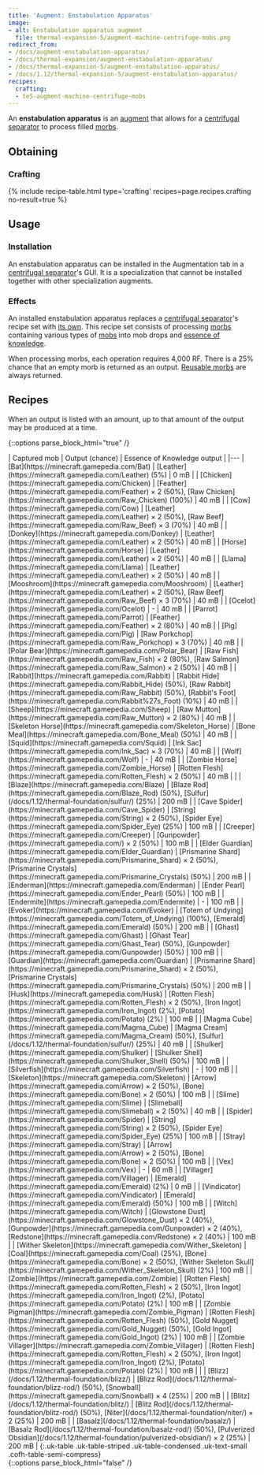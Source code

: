```yaml
---
title: 'Augment: Enstabulation Apparatus'
image:
- alt: Enstabulation apparatus augment
  file: thermal-expansion-5/augment-machine-centrifuge-mobs.png
redirect_from:
- /docs/augment-enstabulation-apparatus/
- /docs/thermal-expansion/augment-enstabulation-apparatus/
- /docs/thermal-expansion-5/augment-enstabulation-apparatus/
- /docs/1.12/thermal-expansion-5/augment-enstabulation-apparatus/
recipes:
  crafting:
  - te5-augment-machine-centrifuge-mobs
---
```


An **enstabulation apparatus** is an [augment](/docs/1.12/thermal-expansion/augments/) that allows for
a [centrifugal separator](/docs/1.12/thermal-expansion/centrifugal-separator/) to process filled
[morbs](/docs/1.12/thermal-expansion/morb/).


Obtaining
---------

### Crafting
{% include recipe-table.html type='crafting' recipes=page.recipes.crafting no-result=true %}


Usage
-----

### Installation
An enstabulation apparatus can be installed in the Augmentation tab in a
[centrifugal separator](/docs/1.12/thermal-expansion/centrifugal-separator/)'s GUI. It is a
specialization that cannot be installed together with other specialization
augments.

### Effects
An installed enstabulation apparatus replaces a [centrifugal
separator](/docs/1.12/thermal-expansion/centrifugal-separator/)'s recipe set with [its own](#recipes).
This recipe set consists of processing [morbs](/docs/1.12/thermal-expansion/morb/) containing various
types of [mobs](https://minecraft.gamepedia.com/Mob) into mob drops and [essence
of knowledge](/docs/1.12/thermal-foundation/essence-of-knowledge/).

When processing morbs, each operation requires 4,000 RF. There is a 25% chance
that an empty morb is returned as an output. [Reusable
morbs](/docs/1.12/thermal-expansion/reusable-morb/) are always returned.


Recipes
-------

When an output is listed with an amount, up to that amount of the output may be
produced at a time.

{::options parse_block_html="true" /}
<div class="uk-overflow-container">
| Captured mob | Output (chance) | Essence of Knowledge output |
|---
| [Bat](https://minecraft.gamepedia.com/Bat) | [Leather](https://minecraft.gamepedia.com/Leather) (5%) | 0 mB |
| [Chicken](https://minecraft.gamepedia.com/Chicken) | [Feather](https://minecraft.gamepedia.com/Feather) × 2 (50%), [Raw Chicken](https://minecraft.gamepedia.com/Raw_Chicken) (100%) | 40 mB |
| [Cow](https://minecraft.gamepedia.com/Cow) | [Leather](https://minecraft.gamepedia.com/Leather) × 2 (50%), [Raw Beef](https://minecraft.gamepedia.com/Raw_Beef) × 3 (70%) | 40 mB |
| [Donkey](https://minecraft.gamepedia.com/Donkey) | [Leather](https://minecraft.gamepedia.com/Leather) × 2 (50%) | 40 mB |
| [Horse](https://minecraft.gamepedia.com/Horse) | [Leather](https://minecraft.gamepedia.com/Leather) × 2 (50%) | 40 mB |
| [Llama](https://minecraft.gamepedia.com/Llama) | [Leather](https://minecraft.gamepedia.com/Leather) × 2 (50%) | 40 mB |
| [Mooshroom](https://minecraft.gamepedia.com/Mooshroom) | [Leather](https://minecraft.gamepedia.com/Leather) × 2 (50%), [Raw Beef](https://minecraft.gamepedia.com/Raw_Beef) × 3 (70%) | 40 mB |
| [Ocelot](https://minecraft.gamepedia.com/Ocelot) | - | 40 mB |
| [Parrot](https://minecraft.gamepedia.com/Parrot) | [Feather](https://minecraft.gamepedia.com/Feather) × 2 (80%) | 40 mB |
| [Pig](https://minecraft.gamepedia.com/Pig) | [Raw Porkchop](https://minecraft.gamepedia.com/Raw_Porkchop) × 3 (70%) | 40 mB |
| [Polar Bear](https://minecraft.gamepedia.com/Polar_Bear) | [Raw Fish](https://minecraft.gamepedia.com/Raw_Fish) × 2 (80%), [Raw Salmon](https://minecraft.gamepedia.com/Raw_Salmon) × 2 (50%) | 40 mB |
| [Rabbit](https://minecraft.gamepedia.com/Rabbit) | [Rabbit Hide](https://minecraft.gamepedia.com/Rabbit_Hide) (50%), [Raw Rabbit](https://minecraft.gamepedia.com/Raw_Rabbit) (50%), [Rabbit's Foot](https://minecraft.gamepedia.com/Rabbit%27s_Foot) (10%) | 40 mB |
| [Sheep](https://minecraft.gamepedia.com/Sheep) | [Raw Mutton](https://minecraft.gamepedia.com/Raw_Mutton) × 2 (80%) | 40 mB |
| [Skeleton Horse](https://minecraft.gamepedia.com/Skeleton_Horse) | [Bone Meal](https://minecraft.gamepedia.com/Bone_Meal) (50%) | 40 mB |
| [Squid](https://minecraft.gamepedia.com/Squid) | [Ink Sac](https://minecraft.gamepedia.com/Ink_Sac) × 3 (70%) | 40 mB |
| [Wolf](https://minecraft.gamepedia.com/Wolf) | - | 40 mB |
| [Zombie Horse](https://minecraft.gamepedia.com/Zombie_Horse) | [Rotten Flesh](https://minecraft.gamepedia.com/Rotten_Flesh) × 2 (50%) | 40 mB |
|
| [Blaze](https://minecraft.gamepedia.com/Blaze) | [Blaze Rod](https://minecraft.gamepedia.com/Blaze_Rod) (50%), [Sulfur](/docs/1.12/thermal-foundation/sulfur/) (25%) | 200 mB |
| [Cave Spider](https://minecraft.gamepedia.com/Cave_Spider) | [String](https://minecraft.gamepedia.com/String) × 2 (50%), [Spider Eye](https://minecraft.gamepedia.com/Spider_Eye) (25%) | 100 mB |
| [Creeper](https://minecraft.gamepedia.com/Creeper) | [Gunpowder](https://minecraft.gamepedia.com/) × 2 (50%) | 100 mB |
| [Elder Guardian](https://minecraft.gamepedia.com/Elder_Guardian) | [Prismarine Shard](https://minecraft.gamepedia.com/Prismarine_Shard) × 2 (50%), [Prismarine Crystals](https://minecraft.gamepedia.com/Prismarine_Crystals) (50%) | 200 mB |
| [Enderman](https://minecraft.gamepedia.com/Enderman) | [Ender Pearl](https://minecraft.gamepedia.com/Ender_Pearl) (50%) | 100 mB |
| [Endermite](https://minecraft.gamepedia.com/Endermite) | - | 100 mB |
| [Evoker](https://minecraft.gamepedia.com/Evoker) | [Totem of Undying](https://minecraft.gamepedia.com/Totem_of_Undying) (100%), [Emerald](https://minecraft.gamepedia.com/Emerald) (50%) | 200 mB |
| [Ghast](https://minecraft.gamepedia.com/Ghast) | [Ghast Tear](https://minecraft.gamepedia.com/Ghast_Tear) (50%), [Gunpowder](https://minecraft.gamepedia.com/Gunpowder) (50%) | 100 mB |
| [Guardian](https://minecraft.gamepedia.com/Guardian) | [Prismarine Shard](https://minecraft.gamepedia.com/Prismarine_Shard) × 2 (50%), [Prismarine Crystals](https://minecraft.gamepedia.com/Prismarine_Crystals) (50%) | 200 mB |
| [Husk](https://minecraft.gamepedia.com/Husk) | [Rotten Flesh](https://minecraft.gamepedia.com/Rotten_Flesh) × 2 (50%), [Iron Ingot](https://minecraft.gamepedia.com/Iron_Ingot) (2%), [Potato](https://minecraft.gamepedia.com/Potato) (2%) | 100 mB |
| [Magma Cube](https://minecraft.gamepedia.com/Magma_Cube) | [Magma Cream](https://minecraft.gamepedia.com/Magma_Cream) (50%), [Sulfur](/docs/1.12/thermal-foundation/sulfur/) (25%) | 40 mB |
| [Shulker](https://minecraft.gamepedia.com/Shulker) | [Shulker Shell](https://minecraft.gamepedia.com/Shulker_Shell) (50%) | 100 mB |
| [Silverfish](https://minecraft.gamepedia.com/Silverfish) | - | 100 mB |
| [Skeleton](https://minecraft.gamepedia.com/Skeleton) | [Arrow](https://minecraft.gamepedia.com/Arrow) × 2 (50%), [Bone](https://minecraft.gamepedia.com/Bone) × 2 (50%) | 100 mB |
| [Slime](https://minecraft.gamepedia.com/Slime) | [Slimeball](https://minecraft.gamepedia.com/Slimeball) × 2 (50%) | 40 mB |
| [Spider](https://minecraft.gamepedia.com/Spider) | [String](https://minecraft.gamepedia.com/String) × 2 (50%), [Spider Eye](https://minecraft.gamepedia.com/Spider_Eye) (25%) | 100 mB |
| [Stray](https://minecraft.gamepedia.com/Stray) | [Arrow](https://minecraft.gamepedia.com/Arrow) × 2 (50%), [Bone](https://minecraft.gamepedia.com/Bone) × 2 (50%) | 100 mB |
| [Vex](https://minecraft.gamepedia.com/Vex) | - | 60 mB |
| [Villager](https://minecraft.gamepedia.com/Villager) | [Emerald](https://minecraft.gamepedia.com/Emerald) (2%) | 0 mB |
| [Vindicator](https://minecraft.gamepedia.com/Vindicator) | [Emerald](https://minecraft.gamepedia.com/Emerald) (50%) | 100 mB |
| [Witch](https://minecraft.gamepedia.com/Witch) | [Glowstone Dust](https://minecraft.gamepedia.com/Glowstone_Dust) × 2 (40%), [Gunpowder](https://minecraft.gamepedia.com/Gunpowder) × 2 (40%), [Redstone](https://minecraft.gamepedia.com/Redstone) × 2 (40%) | 100 mB |
| [Wither Skeleton](https://minecraft.gamepedia.com/Wither_Skeleton) | [Coal](https://minecraft.gamepedia.com/Coal) (25%), [Bone](https://minecraft.gamepedia.com/Bone) × 2 (50%), [Wither Skeleton Skull](https://minecraft.gamepedia.com/Wither_Skeleton_Skull) (2%) | 100 mB |
| [Zombie](https://minecraft.gamepedia.com/Zombie) | [Rotten Flesh](https://minecraft.gamepedia.com/Rotten_Flesh) × 2 (50%), [Iron Ingot](https://minecraft.gamepedia.com/Iron_Ingot) (2%), [Potato](https://minecraft.gamepedia.com/Potato) (2%) | 100 mB |
| [Zombie Pigman](https://minecraft.gamepedia.com/Zombie_Pigman) | [Rotten Flesh](https://minecraft.gamepedia.com/Rotten_Flesh) (50%), [Gold Nugget](https://minecraft.gamepedia.com/Gold_Nugget) (50%), [Gold Ingot](https://minecraft.gamepedia.com/Gold_Ingot) (2%) | 100 mB |
| [Zombie Villager](https://minecraft.gamepedia.com/Zombie_Villager) | [Rotten Flesh](https://minecraft.gamepedia.com/Rotten_Flesh) × 2 (50%), [Iron Ingot](https://minecraft.gamepedia.com/Iron_Ingot) (2%), [Potato](https://minecraft.gamepedia.com/Potato) (2%) | 100 mB |
|
| [Blizz](/docs/1.12/thermal-foundation/blizz/) | [Blizz Rod](/docs/1.12/thermal-foundation/blizz-rod/) (50%), [Snowball](https://minecraft.gamepedia.com/Snowball) × 4 (25%) | 200 mB |
| [Blitz](/docs/1.12/thermal-foundation/blitz/) | [Blitz Rod](/docs/1.12/thermal-foundation/blitz-rod/) (50%), [Niter](/docs/1.12/thermal-foundation/niter/) × 2 (25%) | 200 mB |
| [Basalz](/docs/1.12/thermal-foundation/basalz/) | [Basalz Rod](/docs/1.12/thermal-foundation/basalz-rod/) (50%), [Pulverized Obsidian](/docs/1.12/thermal-foundation/pulverized-obsidian/) × 2 (25%) | 200 mB |
{:.uk-table .uk-table-striped .uk-table-condensed .uk-text-small .cofh-table-semi-compress}
</div>
{::options parse_block_html="false" /}
